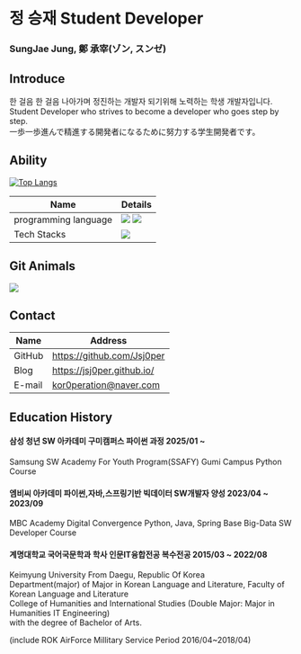 # 정 승재 Student Developer

### SungJae Jung, 鄭 承宰(ゾン, スンゼ)


## Introduce

한 걸음 한 걸음 나아가며 정진하는 개발자 되기위해 노력하는 학생 개발자입니다.  
Student Developer who strives to become a developer who goes step by step.  
一歩一歩進んで精進する開発者になるために努力する学生開発者です。

## Ability

[![Top Langs](https://github-readme-stats.vercel.app/api/top-langs/?username=Jsj0per)](https://github.com/anuraghazra/github-readme-stats)

| Name                 | Details |
| -------------------- | ------- |
| programming language | <img src="https://img.shields.io/badge/Python-3776AB?style=for-the-badge&logo=Python&logoColor=white"> <img src="https://img.shields.io/badge/java-E11F21?style=for-the-badge&logo=OpenJDK&logoColor=white">  |
| Tech Stacks          | <img src="https://img.shields.io/badge/git-F05032?style=for-the-badge&logo=git&logoColor=white">      |

## Git Animals

<a href="https://github.com/devxb/gitanimals">
  <img src="https://render.gitanimals.org/farms/Jsj0per"/>
</a>

## Contact


| Name   | Address                    |
| ------ | -------------------------- |
| GitHub | https://github.com/Jsj0per |
| Blog   | https://jsj0per.github.io/ |
| E-mail | kor0peration@naver.com     |

## Education History

#### 삼성 청년 SW 아카데미 구미캠퍼스 파이썬 과정                                        2025/01 ~

Samsung SW Academy For Youth Program(SSAFY) Gumi Campus Python Course

#### 엠비씨 아카데미 파이썬,자바,스프링기반 빅데이터 SW개발자 양성                        2023/04 ~ 2023/09

MBC Academy Digital Convergence Python, Java, Spring Base Big-Data SW Developer Course

#### 계명대학교 국어국문학과 학사 인문IT융합전공 복수전공                                2015/03 ~ 2022/08

Keimyung University From Daegu, Republic Of Korea  
Department(major) of Major in Korean Language and Literature, Faculty of Korean Language and Literature  
College of Humanities and International Studies (Double Major: Major in Humanities IT Engineering)  
with the degree of Bachelor of Arts.  

(include ROK AirForce Millitary Service Period 2016/04~2018/04) 
